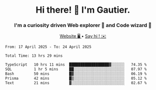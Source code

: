 <h1 align="center">Hi there! 👋 I'm Gautier.</h1>
<h3 align="center">I'm a curiosity driven Web explorer 🚀 and Code wizard 🧙</h3>

<p align="center">
  <a href="https://xisabla.github.io/">Website 🖥️ </a> •
  <a href="mailto:xisabla.dev@gmail.com">Say hi ! ✉️</a>
</p>

<!--START_SECTION:waka-->

```txt
From: 17 April 2025 - To: 24 April 2025

Total Time: 13 hrs 29 mins

TypeScript   10 hrs 11 mins  ██████████████████▓░░░░░░   74.35 %
SQL          1 hr 5 mins     ██░░░░░░░░░░░░░░░░░░░░░░░   07.97 %
Bash         50 mins         █▓░░░░░░░░░░░░░░░░░░░░░░░   06.19 %
Prisma       42 mins         █▒░░░░░░░░░░░░░░░░░░░░░░░   05.12 %
Text         21 mins         ▓░░░░░░░░░░░░░░░░░░░░░░░░   02.67 %
```

<!--END_SECTION:waka-->
